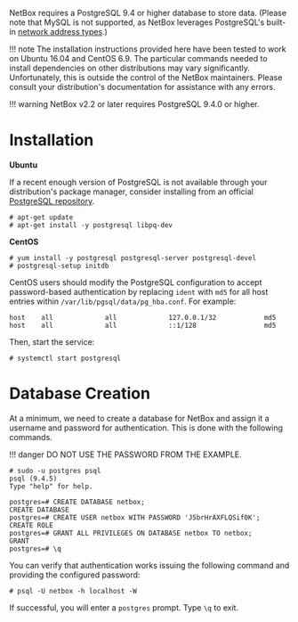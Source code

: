 NetBox requires a PostgreSQL 9.4 or higher database to store data. (Please note that MySQL is not supported, as NetBox leverages PostgreSQL's built-in [network address types](https://www.postgresql.org/docs/current/static/datatype-net-types.html).)

!!! note
    The installation instructions provided here have been tested to work on Ubuntu 16.04 and CentOS 6.9. The particular commands needed to install dependencies on other distributions may vary significantly. Unfortunately, this is outside the control of the NetBox maintainers. Please consult your distribution's documentation for assistance with any errors.

!!! warning
    NetBox v2.2 or later requires PostgreSQL 9.4.0 or higher.

# Installation

**Ubuntu**

If a recent enough version of PostgreSQL is not available through your distribution's package manager, consider installing from an official [PostgreSQL repository](https://wiki.postgresql.org/wiki/Apt).

```no-highlight
# apt-get update
# apt-get install -y postgresql libpq-dev
```

**CentOS**

```no-highlight
# yum install -y postgresql postgresql-server postgresql-devel
# postgresql-setup initdb
```

CentOS users should modify the PostgreSQL configuration to accept password-based authentication by replacing `ident` with `md5` for all host entries within `/var/lib/pgsql/data/pg_hba.conf`. For example:

```no-highlight
host    all             all             127.0.0.1/32            md5
host    all             all             ::1/128                 md5
```

Then, start the service:

```no-highlight
# systemctl start postgresql
```

# Database Creation

At a minimum, we need to create a database for NetBox and assign it a username and password for authentication. This is done with the following commands.

!!! danger
    DO NOT USE THE PASSWORD FROM THE EXAMPLE.

```no-highlight
# sudo -u postgres psql
psql (9.4.5)
Type "help" for help.

postgres=# CREATE DATABASE netbox;
CREATE DATABASE
postgres=# CREATE USER netbox WITH PASSWORD 'J5brHrAXFLQSif0K';
CREATE ROLE
postgres=# GRANT ALL PRIVILEGES ON DATABASE netbox TO netbox;
GRANT
postgres=# \q
```

You can verify that authentication works issuing the following command and providing the configured password:

```no-highlight
# psql -U netbox -h localhost -W
```

If successful, you will enter a `postgres` prompt. Type `\q` to exit.
